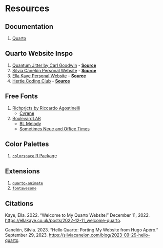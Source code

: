 # Resources


## Documentation

1.  [Quarto](https://quarto.org/)

## Quarto Website Inspo

1.  [Quantum Jitter by Carl Goodwin](https://www.quantumjitter.com/) -
    [**Source**](https://github.com/cgoo4/quantumjitter)
2.  [Silvia Canelón Personal Website](https://silviacanelon.com/) -
    [**Source**](https://github.com/spcanelon/silvia/tree/main)
3.  [Ella Kaye Personal Website](https://ellakaye.co.uk/) -
    [**Source**](https://github.com/EllaKaye/ellakaye.co.uk/tree/main)
4.  [Hertie Coding Club](https://www.hertiecodingclub.com/) -
    [**Source**](https://github.com/jurjoroa/hcc-website)

## Free Fonts

1.  [Richprjcts by Riccardo Agostinelli](https://richprjcts.com/)
    - [Cyrene](https://richprjcts.com/cyrene-free-font)
2.  [BoulevardLAB](https://boulevardlab.com/)
    - [BL Melody](https://www.boulevardtype.com/bl-melody)
    - [Sometimes Neue and Office Times](https://www.boulevardtype.com/)

## Color Palettes

1.  [`colorspace` R
    Package](https://colorspace.r-forge.r-project.org/articles/colorspace.html#installation)

## Extensions

1.  [`quarto-animate`](https://github.com/mcanouil/quarto-animate)
2.  [`fontawesome`](https://github.com/quarto-ext/fontawesome)

## Citations

Kaye, Ella. 2022. “Welcome to My Quarto Website!” December 11, 2022.
https://ellakaye.co.uk/posts/2022-12-11_welcome-quarto.

Canelón, Silvia. 2023. “Hello Quarto: Porting My Website from Hugo
Apéro.” September 29, 2023.
https://silviacanelon.com/blog/2023-09-29-hello-quarto.
